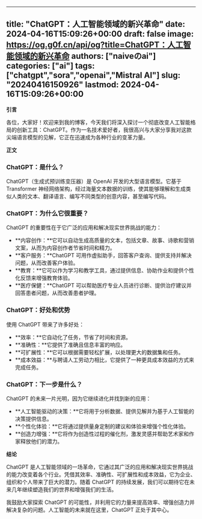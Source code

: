 
---
title: "ChatGPT：人工智能领域的新兴革命"
date: 2024-04-16T15:09:26+00:00
draft: false
image: https://og.g0f.cn/api/og?title=ChatGPT：人工智能领域的新兴革命
authors: ["naiveのai"]
categories: ["ai"]
tags: ["chatgpt","sora","openai","Mistral AI"]
slug: "20240416150926"
lastmod: 2024-04-16T15:09:26+00:00
---
**引言**

各位，大家好！欢迎来到我的博客，今天我们将深入探讨一个彻底改变人工智能格局的创新工具：ChatGPT。作为一名技术爱好者，我很高兴与大家分享我对这款尖端语言模型的见解，它正在迅速成为各种行业的变革力量。

**正文**

### ChatGPT：是什么？

ChatGPT（生成式预训练变压器）是 OpenAI 开发的大型语言模型。它基于 Transformer 神经网络架构，经过海量文本数据的训练，使其能够理解和生成类似人类的文本、翻译语言、编写不同类型的创意内容，甚至编写代码。

### ChatGPT：为什么它很重要？

ChatGPT 的重要性在于它广泛的应用和解决现实世界挑战的能力：

- **内容创作：**它可以自动生成高质量的文本，包括文章、故事、诗歌和营销文案，从而为内容创作者节省时间和精力。
- **客户服务：**ChatGPT 可用作虚拟助手，回答客户查询、提供支持并解决问题，从而改善客户体验。
- **教育：**它可以作为学习和教学工具，通过提供信息、协助作业和提供个性化反馈来增强教育体验。
- **医疗保健：**ChatGPT 可以帮助医疗专业人员进行诊断、提供治疗建议并回答患者问题，从而改善患者护理。

### ChatGPT：好处和优势

使用 ChatGPT 带来了许多好处：

- **效率：**它自动化了任务，节省了时间和资源。
- **准确性：**它提供了准确且信息丰富的响应。
- **可扩展性：**它可以根据需要轻松扩展，以处理更大的数据集和任务。
- **成本效益：**与聘请人工劳动力相比，它提供了一种更具成本效益的方式来完成任务。

### ChatGPT：下一步是什么？

ChatGPT 的未来一片光明，因为它继续进化并找到新的应用：

- **人工智能驱动的决策：**它将用于分析数据、提供见解并为基于人工智能的决策提供信息。
- **个性化体验：**它将通过提供量身定制的建议和体验来增强个性化体验。
- **创造力增强：**它将作为创造性过程的催化剂，激发灵感并帮助艺术家和作家释放他们的潜力。

**结论**

ChatGPT 是人工智能领域的一场革命，它通过其广泛的应用和解决现实世界挑战的能力改变着各个行业。凭借其效率、准确性、可扩展性和成本效益，它为企业、组织和个人带来了巨大的潜力。随着 ChatGPT 的持续发展，我们可以期待它在未来几年继续塑造我们的世界和增强我们的生活。

我鼓励大家探索 ChatGPT 的可能性，并利用它的力量来提高效率、增强创造力并解决复杂的问题。人工智能的未来就在这里，ChatGPT 正处于其中心。